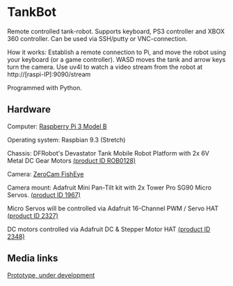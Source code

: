 # TankBot
Remote controlled tank-robot. Supports keyboard, PS3 controller and XBOX 360 controller. Can be used via SSH/putty or VNC-connection.

How it works: Establish a remote connection to Pi, and move the robot using your keyboard (or a game controller). WASD moves the tank and arrow keys turn the camera. Use uv4l to watch a video stream from the robot at http://[raspi-IP]:9090/stream

Programmed with Python.


## Hardware
Computer: [Raspberry Pi 3 Model B](https://www.raspberrypi.org/products/raspberry-pi-3-model-b/)

Operating system: Raspbian 9.3 (Stretch)

Chassis: DFRobot's Devastator Tank Mobile Robot Platform with 2x 6V Metal DC Gear Motors [(product ID ROB0128)](https://www.dfrobot.com/product-1477.html)

Camera: [ZeroCam FishEye](https://thepihut.com/products/zerocam-fisheye-camera-for-raspberry-pi-zero)

Camera mount: Adafruit Mini Pan-Tilt kit with 2x Tower Pro SG90 Micro Servos. [(product ID 1967)](https://www.adafruit.com/product/1967)

Micro Servos will be controlled via Adafruit 16-Channel PWM / Servo HAT [(product ID 2327)](https://www.adafruit.com/product/2327)


DC motors controlled via Adafruit DC & Stepper Motor HAT [(product ID 2348)](https://www.adafruit.com/product/2348)

## Media links
[Prototype, under development](https://youtu.be/k5S5gY3hc3g)

